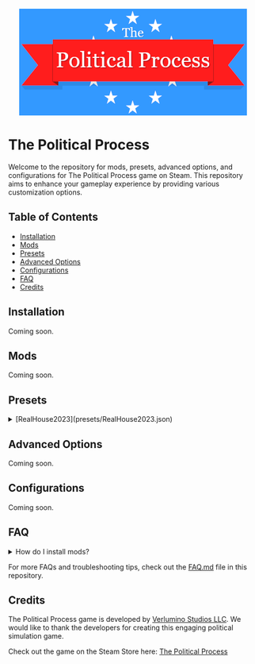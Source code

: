 <p align="center">
  <img src="assets/tpp.webp" alt="The Political Process Game">
</p>

# The Political Process

Welcome to the repository for mods, presets, advanced options, and configurations for The Political Process game on Steam. This repository aims to enhance your gameplay experience by providing various customization options.

## Table of Contents

- [Installation](#installation)
- [Mods](#mods)
- [Presets](#presets)
- [Advanced Options](#advanced-options)
- [Configurations](#configurations)
- [FAQ](#faq)
- [Credits](#credits)

## Installation

Coming soon.

## Mods

Coming soon.

## Presets

<details>
<summary>[RealHouse2023](presets/RealHouse2023.json)</summary>
Politician preset for US House of Representatives, as of January 2023. Each politician reflects the real-life counterpart including positions in Congress.
</details>

## Advanced Options

Coming soon.

## Configurations

Coming soon.

## FAQ

<details>
<summary>How do I install mods?</summary>
Coming soon.
</details>

For more FAQs and troubleshooting tips, check out the [FAQ.md](FAQ.md) file in this repository.

## Credits

The Political Process game is developed by [Verlumino Studios LLC](https://www.thepoliticalprocess.com/). We would like to thank the developers for creating this engaging political simulation game.

Check out the game on the Steam Store here: [The Political Process](https://store.steampowered.com/app/1184770/The_Political_Process/)
